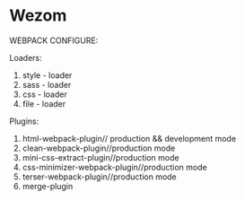 # Wezom
WEBPACK CONFIGURE:

Loaders: 
1. style - loader
2. sass - loader
3. css - loader
4. file - loader

Plugins:
1. html-webpack-plugin// production && development mode
2. clean-webpack-plugin//production mode
3. mini-css-extract-plugin//production mode
4. css-minimizer-webpack-plugin//production mode
5. terser-webpack-plugin//production mode
6. merge-plugin

